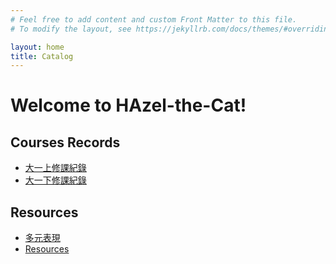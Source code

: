 ```yaml
---
# Feel free to add content and custom Front Matter to this file.
# To modify the layout, see https://jekyllrb.com/docs/themes/#overriding-theme-defaults

layout: home
title: Catalog
---
```


# Welcome to HAzel-the-Cat!

## Courses Records
- [大一上修課紀錄](_posts/大一上修課紀錄.md)
- [大一下修課紀錄](_posts/大一下修課紀錄.md)

## Resources
- [多元表現](_posts/多元表現.md)
- [Resources](_posts/Resources.md)